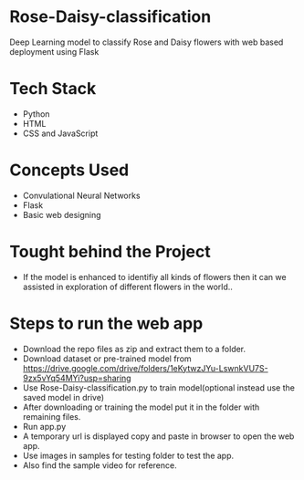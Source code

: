 # Rose-Daisy-classification
Deep Learning model to classify Rose and Daisy flowers with web based deployment using Flask
# Tech Stack
* Python
* HTML
* CSS and JavaScript
# Concepts Used
* Convulational Neural Networks
* Flask
* Basic web designing
# Tought behind the Project
* If the model is enhanced to identifiy all kinds of flowers then it can we assisted in exploration of different flowers in the world..
# Steps to run the web app
* Download the repo files as zip and extract them to a folder.
* Download dataset or pre-trained model from https://drive.google.com/drive/folders/1eKytwzJYu-LswnkVU7S-9zx5vYq54MYi?usp=sharing
* Use Rose-Daisy-classification.py to train model(optional instead use the saved model in drive)
* After downloading or training the model put it in the folder with remaining files.
* Run app.py
* A temporary url is displayed copy and paste in browser to open the web app.
* Use images in samples for testing folder to test the app.
* Also find the sample video for reference.
